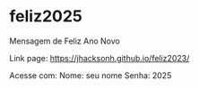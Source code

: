 # feliz2025

Mensagem de Feliz Ano Novo

Link page: https://jhacksonh.github.io/feliz2023/

Acesse com:
Nome: seu nome
Senha: 2025
